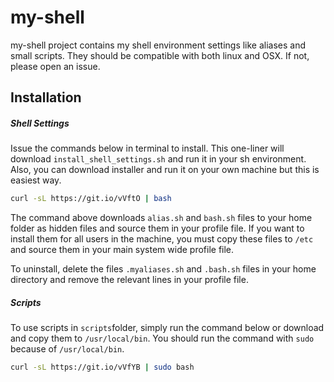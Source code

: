 my-shell
======

my-shell project contains my shell environment settings like aliases and small scripts. They should be compatible with both linux and OSX. If not, please open an issue.

## Installation

##### Shell Settings

Issue the commands below in terminal to install. This one-liner will download `install_shell_settings.sh` and run it in your sh environment. Also, you can download installer and run it on your own machine but this is easiest way.

```sh
curl -sL https://git.io/vVftO | bash
```
The command above downloads `alias.sh` and `bash.sh` files to your home folder as hidden files and source them in your profile file. If you want to install them for all users in the machine, you must copy these files to `/etc` and source them in your main system wide profile file.

To uninstall, delete the files `.myaliases.sh` and `.bash.sh` files in your home directory and remove the relevant lines in your profile file.

##### Scripts

To use scripts in `scripts`folder, simply run the command below or download and copy them to `/usr/local/bin`. You should run the command with `sudo` because of `/usr/local/bin`. 

```sh
curl -sL https://git.io/vVfYB | sudo bash
```
